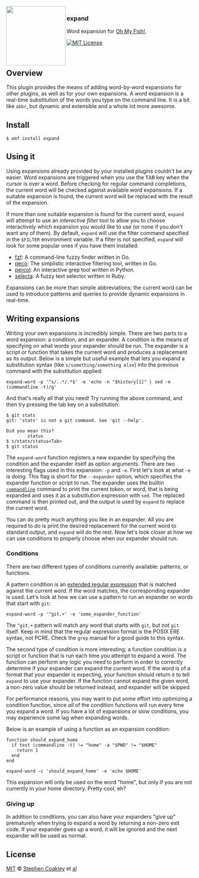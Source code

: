 <img src="https://cdn.rawgit.com/oh-my-fish/oh-my-fish/e4f1c2e0219a17e2c748b824004c8d0b38055c16/docs/logo.svg" align="left" height="160px"/>

### expand
Word expansion for [Oh My Fish!][omf].

[![MIT License][license-badge]](/LICENSE)

<br/>


## Overview
This plugin provides the means of adding word-by-word expansions for other plugins, as well as for your own expansions. A word expansion is a real-time substitution of the words you type on the command line. It is a bit like `abbr`, but dynamic and extensible and a whole lot more awesome.


## Install
```fish
$ omf install expand
```


## Using it
Using expansions already provided by your installed plugins couldn't be any easier. Word expansions are triggered when you use the <kbd>TAB</kbd> key when the cursor is over a word. Before checking for regular command completions, the current word will be checked against available word expansions. If a suitable expansion is found, the current word will be replaced with the result of the expansion.

If more than one suitable expansion is found for the current word, `expand` will attempt to use an _interactive filter_ tool to allow you to choose interactively which expansion you would like to use (or none if you don't want any of them). By default, `expand` will use the filter command specified in the `$FILTER` environment variable. If a filter is not specified, `expand` will look for some popular ones if you have them installed:

- [fzf]: A command-line fuzzy finder written in Go.
- [peco]: The simplistic interactive filtering tool, written in Go.
- [percol]: An interactive grep tool written in Python.
- [selecta]: A fuzzy text selector written in Ruby.

Expansions can be more than simple abbreviations; the current word can be used to introduce patterns and queries to provide dynamic expansions in real-time.


## Writing expansions
Writing your own expansions is incredibly simple. There are two parts to a word expansion: a condition, and an expander. A condition is the means of specifying on what words your expander should be run. The expander is a script or function that takes the current word and produces a replacement as its output. Below is a simple but useful example that lets you expand a substitution syntax (like `s/something/something else`) into the previous command with the substitution applied:

```fish
expand-word -p '^s/..*/.*$' -e 'echo -n "$history[1]" | sed -e (commandline -t)/g'
```

And that's really all that you need! Try running the above command, and then try pressing the tab key on a substitution:

```fish
$ git stats
git: 'stats' is not a git command. See 'git --help'.

Did you mean this?
        status
$ s/stats/status<Tab>
$ git status
```

The `expand-word` function registers a new expander by specifying the condition and the expander itself as option arguments. There are two interesting flags used in this expansion: `-p` and `-e`. First let's look at what `-e` is doing. This flag is short for the `--expander` option, which specifies the expander function or script to run. The expander uses the builtin [`commandline`][commandline] command to print the current _token_, or word, that is being expanded and uses it as a substitution expression with `sed`. The replaced command is then printed out, and the output is used by `expand` to replace the current word.

You can do pretty much anything you like in an expander. All you are required to do is print the desired replacement for the current word to standard output, and `expand` will do the rest. Now let's look closer at how we can use conditions to properly choose when our expander should run.


### Conditions
There are two different types of conditions currently available: patterns, or functions.

A pattern condition is an [extended regular expression][regex] that is matched against the current word. If the word matches, the corresponding expander is used. Let's look at how we can use a pattern to run an expander on words that start with `git`:

```fish
expand-word -p '^git.+' -e 'some_expander_function'
```

The `^git.+` pattern will match any word that starts with `git`, but not `git` itself. Keep in mind that the regular expression format is the POSIX ERE syntax, not PCRE. Check the `grep` manual for a good guide to this syntax.

The second type of condition is more interesting; a function condition is a script or function that is run each time you attempt to expand a word. The function can perform any logic you need to perform in order to correctly determine if your expander can expand the current word. If the word is of a format that your expander is expecting, your function should return `0` to tell `expand` to use your expander. If the function cannot expand the given word, a non-zero value should be returned instead, and expander will be skipped.

For performance reasons, you may want to put some effort into optimizing a condition function, since _all_ of the condition functions will run every time you expand a word. If you have a lot of expansions or slow conditions, you may experience some lag when expanding words.

Below is an example of using a function as an expansion condition:

```fish
function should_expand_home
  if test (commandline -t) != "home" -a "$PWD" != "$HOME"
    return 1
  end
end

expand-word -c 'should_expand_home' -e 'echo $HOME'
```

This expansion will only be used on the word "home", but only if you are not currently in your home directory. Pretty cool, eh?


### Giving up
In addition to conditions, you can also have your expanders "give up" prematurely when trying to expand a word by returning a non-zero exit code. If your expander gives up a word, it will be ignored and the next expander will be used as normal.


## License
[MIT][mit] © [Stephen Coakley][author] et [al][contributors]


[author]: https://github.com/coderstephen
[commandline]: http://fishshell.com/docs/current/commands.html#commandline
[completions]: http://fishshell.com/docs/current/tutorial.html#tut_tab_completions
[contributors]: https://github.com/oh-my-fish/plugin-fasd/graphs/contributors
[fzf]: https://github.com/junegunn/fzf
[license-badge]: https://img.shields.io/badge/license-MIT-007EC7.svg?style=flat-square
[mit]: http://opensource.org/licenses/MIT
[omf]: https://www.github.com/oh-my-fish/oh-my-fish
[peco]: https://github.com/peco/peco
[percol]: https://github.com/mooz/percol
[regex]: http://pubs.opengroup.org/onlinepubs/009696899/basedefs/xbd_chap09.html
[selecta]: https://github.com/garybernhardt/selecta
